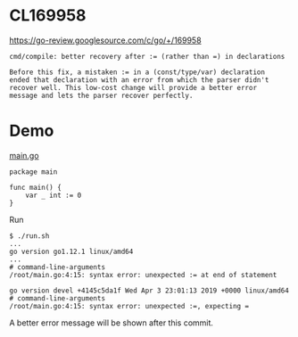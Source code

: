 # CL169958

https://go-review.googlesource.com/c/go/+/169958

```
cmd/compile: better recovery after := (rather than =) in declarations

Before this fix, a mistaken := in a (const/type/var) declaration
ended that declaration with an error from which the parser didn't
recover well. This low-cost change will provide a better error
message and lets the parser recover perfectly.
```

# Demo

[main.go](src/main.go)

```
package main

func main() {
    var _ int := 0
}
```

Run

```
$ ./run.sh
...
go version go1.12.1 linux/amd64
...
# command-line-arguments
/root/main.go:4:15: syntax error: unexpected := at end of statement

go version devel +4145c5da1f Wed Apr 3 23:01:13 2019 +0000 linux/amd64
# command-line-arguments
/root/main.go:4:15: syntax error: unexpected :=, expecting =
```

A better error message will be shown after this commit.

